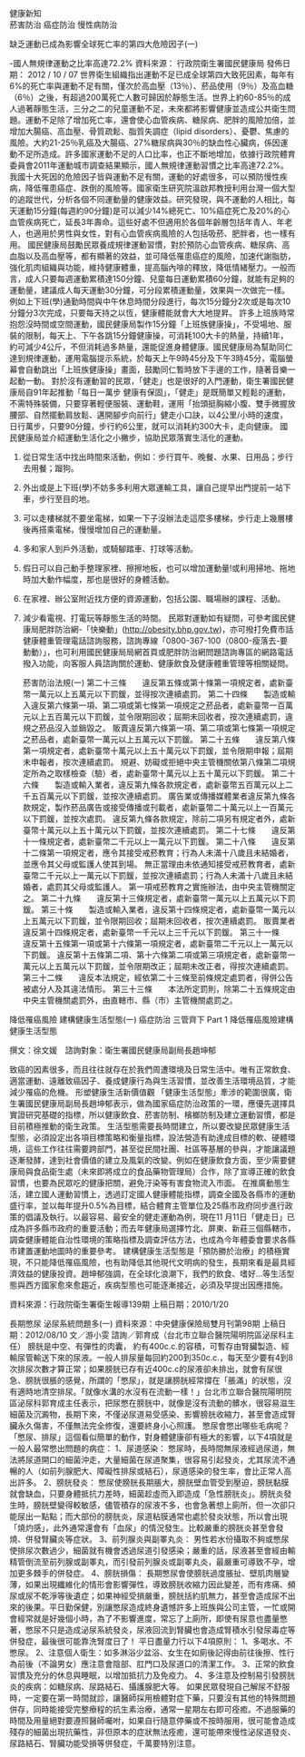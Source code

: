 
健康新知  
菸害防治
癌症防治
慢性病防治



缺乏運動已成為影響全球死亡率的第四大危險因子(一)

-國人無規律運動之比率高達72.2%
資料來源： 行政院衛生署國民健康局 
發佈日期： 2012 / 10 / 07
世界衛生組織指出運動不足已成全球第四大致死因素，每年有6%的死亡率與運動不足有關，僅次於高血壓（13％）、菸品使用（9％）及高血糖（6％）之後，有超過200萬死亡人數可歸因於靜態生活。世界上約60-85％的成人過著靜態生活，三分之二的兒童運動不足，未來都將影響健康並造成公共衛生問題。運動不足除了增加死亡率，還會使心血管疾病、糖尿病、肥胖的風險加倍，並增加大腸癌、高血壓、骨質疏鬆、脂質失調症（lipid disorders）、憂鬱、焦慮的風險。大約21-25％乳癌及大腸癌、27%糖尿病與30％的缺血性心臟病，係因運動不足所造成。許多國家運動不足的人口比率，也正不斷地增加，依據行政院體育委員會2011年運動城巿調查結果顯示，國人無規律運動習慣之比率高達72.2%。
我國十大死因的危險因子皆與運動不足有關，運動的好處很多，可以預防慢性疾病，降低罹患癌症、跌倒的風險等。國家衛生研究院溫啟邦教授利用台灣一個大型的追蹤世代，分析各個不同運動量的健康效益。研究發現，與不運動的人相比，每天運動15分鐘(每週約90分鐘)是可以減少14%總死亡、10%癌症死亡及20%的心血管疾病死亡，延長3年壽命。這些好處不但適用於各個年齡層包括年青人、年老人，也適用於男性與女性，對有心血管疾病風險的人包括吸菸、肥胖者，也一樣有用。
國民健康局鼓勵民眾養成規律運動習慣，對於預防心血管疾病、糖尿病、高血脂以及高血壓等，都有顯著的效益，並可降低罹患癌症的風險，加速代謝脂肪，強化肌肉組織與功能，維持健康體重，提高腦內啡的釋放，降低情緒壓力。一般而言，成人只要每週運動累積達150分鐘、兒童每日運動累積60分鐘，就能有足夠的運動量，建議成人每天運動30分鐘，可分段累積運動量，效果與一次做完一樣。例如上下班(學)通勤時間與中午休息時間分段進行，每次15分鐘分2次或是每次10分鐘分3次完成，只要每天持之以恆，健康體能就會大大地提昇。
許多上班族時常抱怨沒時間或空間運動，國民健康局製作15分鐘「上班族健康操」，不受場地、服裝的限制，每天上、下午各跳15分鐘健康操，可消耗100大卡的熱量，持續1年，約可減少4公斤，不但消耗過多熱量，還能促進身體健康。國民健康局為幫助同仁達到規律運動，運用電腦提示系統，於每天上午9時45分及下午3時45分，電腦螢幕會自動跳出「上班族健康操」畫面，鼓勵同仁暫時放下手邊的工作，隨著音樂一起動一動。
對於沒有運動習的民眾，「健走」也是很好的入門運動，衛生署國民健康局自91年起推動「每日一萬步 健康有保固」，「健走」是既簡單又輕鬆的運動，不需特殊裝備，只要穿著輕便服裝、運動鞋，運用「抬頭挺胸縮小腹、雙手微握放腰部、自然擺動肩放鬆、邁開腳步向前行」健走小口訣，以4公里/小時的速度，日行萬步，只要90分鐘，步行約6公里，就可以消耗約300大卡，走向健康。
國民健康局並介紹運動生活化之小撇步，協助民眾落實生活化的運動。
1. 從日常生活中找出時間來活動，例如：步行買午、晚餐、水果、日用品；步行去用餐；蹓狗。
2. 外出或是上下班(學)不妨多多利用大眾運輸工具，讓自己提早出門提前一站下車，步行至目的地。
3. 可以走樓梯就不要坐電梯，如果一下子沒辦法走這麼多樓梯，步行走上幾層樓後再搭乘電梯，慢慢增加自己的運動量。
4. 多和家人到戶外活動，或騎腳踏車、打球等活動。
5. 假日可以自己動手整理家裡、擦擦地板，也可以增加運動量!或利用掃地、拖地時加大動作幅度，那也是很好的身體活動。
6. 在家裡、辦公室附近找方便的資源運動，包括公園、職場辦的課程、活動。
7. 減少看電視、打電玩等靜態生活的時間。
    民眾對運動如有疑問，可參考國民健康局肥胖防治網-「快樂動」(http://obesity.bhp.gov.tw)，亦可撥打免費市話健康體重管理電話諮詢服務，諮詢專線「0800-367-100（0800-瘦落去-要動動）」，也可利用國民健康局局網首頁或肥胖防治網問題諮詢專區的網路電話撥入功能，向客服人員諮詢關於運動、健康飲食及健康體重管理等相關疑問。



    菸害防治法規(一)
第二十三條　　違反第五條或第十條第一項規定者，處新臺幣一萬元以上五萬元以下罰鍰，並得按次連續處罰。
第二十四條　　製造或輸入違反第六條第一項、第二項或第七條第一項規定之菸品者，處新臺幣一百萬元以上五百萬元以下罰鍰，並令限期回收；屆期未回收者，按次連續處罰，違規之菸品沒入並銷毀之。
販賣違反第六條第一項、第二項或第七條第一項規定之菸品者，處新臺幣一萬元以上五萬元以下罰鍰。
第二十五條　　違反第八條第一項規定者，處新臺幣十萬元以上五十萬元以下罰鍰，並令限期申報；屆期未申報者，按次連續處罰。
規避、妨礙或拒絕中央主管機關依第八條第二項規定所為之取樣檢查（驗）者，處新臺幣十萬元以上五十萬元以下罰鍰。
第二十六條　　製造或輸入業者，違反第九條各款規定者，處新臺幣五百萬元以上二千五百萬元以下罰鍰，並按次連續處罰。
廣告業或傳播媒體業者違反第九條各款規定，製作菸品廣告或接受傳播或刊載者，處新臺幣二十萬元以上一百萬元以下罰鍰，並按次處罰。
違反第九條各款規定，除前二項另有規定者外，處新臺幣十萬元以上五十萬元以下罰鍰，並按次連續處罰。
第二十七條　　違反第十一條規定者，處新臺幣二千元以上一萬元以下罰鍰。
第二十八條　　違反第十二條第一項規定者，應令其接受戒菸教育；行為人未滿十八歲且未結婚者，並應令其父母或監護人使其到場。
無正當理由未依通知接受戒菸教育者，處新臺幣二千元以上一萬元以下罰鍰，並按次連續處罰；行為人未滿十八歲且未結婚者，處罰其父母或監護人。
第一項戒菸教育之實施辦法，由中央主管機關定之。
第二十九條　　違反第十三條規定者，處新臺幣一萬元以上五萬元以下罰鍰。
第三十條　　製造或輸入業者，違反第十四條規定者，處新臺幣一萬元以上五萬元以下罰鍰，並令限期回收；屆期未回收者，按次連續處罰。
販賣業者違反第十四條規定者，處新臺幣一千元以上三千元以下罰鍰。
第三十一條　　違反第十五條第一項或第十六條第一項規定者，處新臺幣二千元以上一萬元以下罰鍰。
違反第十五條第二項、第十六條第二項或第三項規定者，處新臺幣一萬元以上五萬元以下罰鍰，並令限期改正；屆期未改正者，得按次連續處罰。
第三十二條　　違反本法規定，經依第二十三條至前條規定處罰者，得併公告被處分人及其違法情形。
第三十三條　　本法所定罰則，除第二十五條規定由中央主管機關處罰外，由直轄市、縣（市）主管機關處罰之。


降低罹癌風險 建構健康生活型態(一)
癌症防治   三管齊下  Part 1 降低罹癌風險建構健康生活型態 

撰文：徐文媛　諮詢對象：衛生署國民健康局副局長趙坤郁 

致癌的因素很多，而且往往就存在於我們周遭環境及日常生活中。唯有正常飲食、適當運動、遠離致癌因子、養成健康行為與生活習慣，並改善生活環境品質，才能減少罹癌的危機。
形塑健康生活新價值觀
「健康生活型態」牽涉的範圍很廣，衛生署國民健康局副局長趙坤郁表示，做為國家癌症防治政策的一環，應優先選擇具實證研究基礎的指標，所以健康飲食、菸害防制、檳榔防制及建立運動習慣，都是目前積極推動的衛生政策。
生活型態需要長時間建立，所以要改變民眾健康生活型態，必須設定出各項目標策略和衡量指標，設法營造有助達成目標的軟、硬體環境，這些工作往往需要跨部門，甚至從民間社團、社區等基層的參與，才能讓議題逐漸發酵，達到社會價值的建立及風氣的改變。例如在健康飲食方面，至少需要健康局與食品衛生處（未來即將成立的食品藥物管理局）合作，除了宣導正確的飲食習慣，也要為民眾吃的健康把關，避免汙染等有害食物流入巿面。
在推廣動態生活，建立國人運動習慣上，透過訂定國人健康體能指標，調查全國及各縣巿的運動盛行率，並以每年提升0.5%為目標，結合體育主管單位及25縣巿政府同步進行政策的倡議及執行。以最容易、最安全的健走運動為例，現在11 月11日「健走日」已成為許多縣巿政府的重要活動；而去年健康局選擇竹北、屏東、新莊三個縣轄巿，調查健康體能自治性環境的策略指標及調查評估方法，也成為今年體委會要求各縣巿建置運動地圖時的重要參考。
建構健康生活型態是「預防勝於治療」的積極實現，不只能降低罹癌風險，也有助降低其他現代文明病的發生，長期來看是最具經濟效益的健康投資。趙坤郁強調，在全球化浪潮下，我們的飲食、嗜好...等生活型態與西方國家愈來愈趨近，疾病型態也可能逐漸接近，必須及早提出因應措施。
 


資料來源：行政院衛生署衛生報導139期
上稿日期：2010/1/20


長期憋尿 泌尿系統問題多(一)
資料來源：中央健康保險局雙月刊第98期
上稿日期：2012/08/10
文／游小雯
諮詢／郭育成（台北市立聯合醫院陽明院區泌尿科主任）
膀胱是中空、有彈性的肉囊， 約有400c.c.的容積，可暫存由腎臟製造、經輸尿管輸送下來的尿液。一般人排尿量每回約200到350c.c.，每天至少要有4到8次排尿次數才算正常；如果膀胱已存有近400c.c的尿液卻未排出，就會有尿很急、膀胱很脹的感覺，所謂的「憋尿」，就是讓膀胱經常撐在「脹滿」的狀態，沒有適時地清空排尿。「就像水溝的水沒有在流動一樣！」台北市立聯合醫院陽明院區泌尿科郭育成主任表示，把尿憋在膀胱中，就像是沒有流動的髒水，很容易滋生細菌及沉澱物，長期下來，不僅泌尿道易受感染、影響膀胱收縮力，甚至會造成腎臟永久傷害，不僅無法完全修復，還要終身小心照護。
憋尿會憋出哪些毛病呢？
「憋尿、排尿」這個看似簡單的動作，對身體健康卻有極大的影響，以下4項就是一般人最常憋出問題的病症：
1、尿道感染：
憋尿時，長時間無尿液經過尿道，無法將尿道開口的細菌沖走，大量細菌在尿道聚集，很容易引起發炎，尤其尿流不通暢的人（如前列腺肥大、障礙性排尿或結石），尿道感染的發生率，會比正常人高出許多。
2、膀胱發炎：
憋尿使膀胱長期脹大，膀胱壁血管受到壓迫，膀胱黏膜就會缺血，只要身體抵抗力差時，細菌趁虛而入即造成「急性膀胱炎」。膀胱炎發生時，膀胱壁變得較敏感，儘管積存的尿液不多，也會急著想上廁所，但一次卻只能尿出一點點；而大部份的膀胱炎，尿道粘膜通常也處於發炎狀態，所以會出現「燒灼感」，此外通常還會有「血尿」的情況發生。比較嚴重的膀胱炎甚至會發燒、併發腎臟炎等症狀。
3、前列腺炎與副睪丸炎：
男性若水份攝取不夠或憋尿使排尿次數過少，細菌就有機會透過尿道引發感染；嚴重的話，尿液甚至會經由輸精管倒流至前列腺或副睪丸，而引發前列腺炎或副睪丸炎，最嚴重可導致不孕，增加更多棘手的併發症。
4、膀胱損傷：
長期憋尿會使膀胱過度脹扯、壁肌肉層變薄，如果出現纖維化的情形會影響彈性，導致膀胱收縮力因此變差，而有疼痛、頻尿或尿不乾淨等後遺症；如果神經受損嚴重，膀胱括約肌無力，甚至會造成尿不出來的後果。平日勤保健，別讓憋尿造成終身遺憾許多上班族與公司主管，一忙或開會經常就是好幾個小時，為了不影響進度，常忘了上廁所，即使有尿意也盡量憋著，憋尿不只是造成泌尿系統發炎，尿液回流到腎臟也會造成腎積水引發尿毒症等併發症，最後很可能靠洗腎度日了！
平日盡量力行以下4項原則：
1、多喝水、不憋尿。
2、注意個人衛生：如多淋浴少盆浴、女生在如廁後記得由前往後擦、性行為前後（不論男女）應注意會陰部、肛門口及尿道口的清潔工作。
3、正常的飲食習慣及充分的休息與睡眠，以增加抵抗力及免疫力。
4、多注意及控制易引發膀胱炎的疾病：如糖尿病、尿路結石、攝護腺肥大等。
如果民眾發現自己解尿不舒服時，一定要在第一時間就診，讓醫師採用檢體對症下藥，只要沒有其他的特殊問題併存，同時能接受完整療程的抗生素治療，通常一星期左右即可痊癒。不過服藥的時間及用量絕對要遵照醫師囑咐，如果自行隨意停藥或不按時服用，很可能會造成殘存的細菌出現抗藥性，非但原本的症狀無法痊癒，還可能帶來慢性泌尿道發炎、尿路結石、腎臟功能受損等併發症，千萬要特別注意。